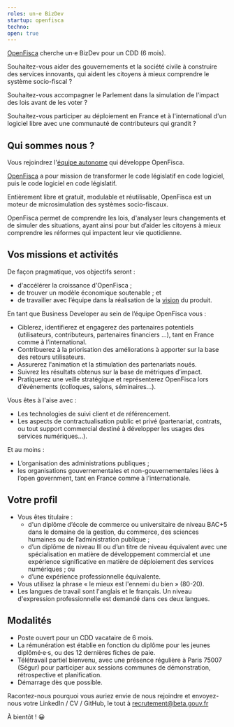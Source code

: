 ```yaml
---
roles: un·e BizDev
startup: openfisca
techno:
open: true
---
```


[OpenFisca](https://openfisca.org/fr/) cherche un·e BizDev pour un CDD (6 mois).

Souhaitez-vous aider des gouvernements et la société civile à construire des services innovants, qui aident les citoyens à mieux comprendre le système socio-fiscal ?

Souhaitez-vous accompagner le Parlement dans la simulation de l'impact des lois avant de les voter ?

Souhaitez-vous participer au déploiement en France et à l'international d'un logiciel libre avec une communauté de contributeurs qui grandit ?

<!--more-->

## Qui sommes nous ?

Vous rejoindrez l'[équipe autonome](https://beta.gouv.fr/2016/11/28/equipes-autonomes) qui développe OpenFisca.

[OpenFisca](https://openfisca.org/fr/) a pour mission de transformer le code législatif en code logiciel, puis le code logiciel en code législatif.

Entièrement libre et gratuit, modulable et réutilisable, OpenFisca est un moteur de microsimulation des systèmes socio-fiscaux.

OpenFisca permet de comprendre les lois, d'analyser leurs changements et de simuler des situations, ayant ainsi pour but d’aider les citoyens à mieux comprendre les réformes qui impactent leur vie quotidienne.

## Vos missions et activités

De façon pragmatique, vos objectifs seront :
- d'accélérer la croissance d'OpenFisca ;
- de trouver un modèle économique soutenable ; et
- de travailler avec l’équipe dans la réalisation de la [vision](https://trello.com/b/Y0SQNAVh/roadmap) du produit.


En tant que Business Developer au sein de l’équipe OpenFisca vous :
- Ciblerez, identifierez et engagerez des partenaires potentiels (utilisateurs, contributeurs, partenaires financiers ...), tant en France comme à l’international.
- Contribuerez à la priorisation des améliorations à apporter sur la base des retours utilisateurs.
- Assurerez l'animation et la stimulation des partenariats noués.
- Suivrez les résultats obtenus sur la base de métriques d’impact.
- Pratiquerez une veille stratégique et représenterez OpenFisca lors d’événements (colloques, salons, séminaires...).

Vous êtes à l'aise avec :
- Les technologies de suivi client et de référencement.
- Les aspects de contractualisation public et privé (partenariat, contrats, ou tout support commercial destiné à développer les usages des services numériques...).

Et au moins :
- L’organisation des administrations publiques ;
- les organisations gouvernementales et non-gouvernementales liées à l’open government, tant en France comme à l’internationale.

## Votre profil

- Vous êtes titulaire :
    - d'un diplôme d’école de commerce ou universitaire de niveau BAC+5 dans le domaine de la gestion, du commerce, des sciences humaines ou de l’administration publique ;
    - d’un diplôme de niveau III ou d’un titre de niveau équivalent avec une spécialisation en matière de développement commercial et une expérience significative en matière de déploiement des services numériques ; ou
    - d’une expérience professionnelle équivalente.
- Vous utilisez la phrase « le mieux est l'ennemi du bien » (80-20).
- Les langues de travail sont l'anglais et le français. Un niveau d'expression professionnelle est demandé dans ces deux langues.

## Modalités

- Poste ouvert pour un CDD vacataire de 6 mois.
- La rémunération est établie en fonction du diplôme pour les jeunes diplômé·e·s, ou des 12 dernières fiches de paie.
- Télétravail partiel bienvenu, avec une présence régulière à Paris 75007 (Ségur) pour participer aux sessions communes de démonstration, rétrospective et planification.
- Démarrage dès que possible.

Racontez-nous pourquoi vous auriez envie de nous rejoindre et envoyez-nous votre LinkedIn / CV / GitHub, le tout à recrutement@beta.gouv.fr

À bientôt ! 😀
